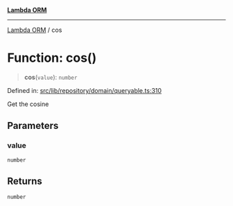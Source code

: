 [**Lambda ORM**](../README.md)

***

[Lambda ORM](../README.md) / cos

# Function: cos()

> **cos**(`value`): `number`

Defined in: [src/lib/repository/domain/queryable.ts:310](https://github.com/lambda-orm/lambdaorm-base/blob/54d568062b637a6aed5442a048b140146d1f573b/src/lib/repository/domain/queryable.ts#L310)

Get the cosine

## Parameters

### value

`number`

## Returns

`number`
